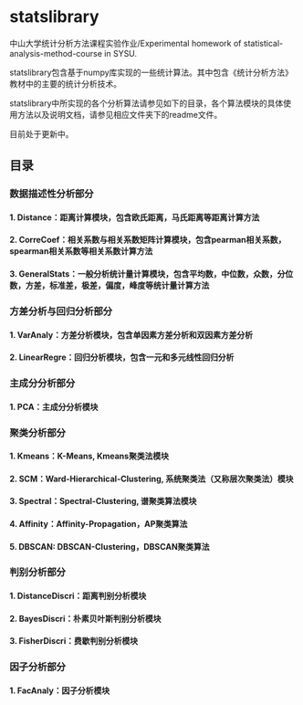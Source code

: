 # statslibrary
中山大学统计分析方法课程实验作业/Experimental homework of statistical-analysis-method-course in SYSU.

statslibrary包含基于numpy库实现的一些统计算法。其中包含《统计分析方法》教材中的主要的统计分析技术。

statslibrary中所实现的各个分析算法请参见如下的目录，各个算法模块的具体使用方法以及说明文档，请参见相应文件夹下的readme文件。

目前处于更新中。

## 目录
### 数据描述性分析部分
#### 1. Distance：距离计算模块，包含欧氏距离，马氏距离等距离计算方法
#### 2. CorreCoef：相关系数与相关系数矩阵计算模块，包含pearman相关系数，spearman相关系数等相关系数计算方法
#### 3. GeneralStats：一般分析统计量计算模块，包含平均数，中位数，众数，分位数，方差，标准差，极差，偏度，峰度等统计量计算方法

### 方差分析与回归分析部分
#### 1. VarAnaly：方差分析模块，包含单因素方差分析和双因素方差分析
#### 2. LinearRegre：回归分析模块，包含一元和多元线性回归分析

### 主成分分析部分
#### 1. PCA：主成分分析模块

### 聚类分析部分
#### 1. Kmeans：K-Means, Kmeans聚类法模块
#### 2. SCM：Ward-Hierarchical-Clustering, 系统聚类法（又称层次聚类法）模块 
#### 3. Spectral：Spectral-Clustering, 谱聚类算法模块
#### 4. Affinity：Affinity-Propagation，AP聚类算法
#### 5. DBSCAN: DBSCAN-Clustering，DBSCAN聚类算法

### 判别分析部分
#### 1. DistanceDiscri：距离判别分析模块
#### 2. BayesDiscri：朴素贝叶斯判别分析模块
#### 3. FisherDiscri：费歇判别分析模块

### 因子分析部分
#### 1. FacAnaly：因子分析模块
